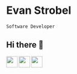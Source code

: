 # Evan Strobel
`Software Developer`
## Hi there 👋

<img align="left" height=30px src="https://cdn.jsdelivr.net/gh/devicons/devicon/icons/java/java-original.svg" />
<img align="left" height=30px src="https://cdn.jsdelivr.net/gh/devicons/devicon/icons/javascript/javascript-original.svg" />
<img align="left" height=30px src="https://cdn.jsdelivr.net/gh/devicons/devicon/icons/python/python-original.svg" />


<!--
**EvanStrobel1/EvanStrobel1** is a ✨ _special_ ✨ repository because its `README.md` (this file) appears on your GitHub profile.

Here are some ideas to get you started:

- 🔭 I’m currently working on ...
- 🌱 I’m currently learning ...
- 👯 I’m looking to collaborate on ...
- 🤔 I’m looking for help with ...
- 💬 Ask me about ...
- 📫 How to reach me: ...
- 😄 Pronouns: ...
- ⚡ Fun fact: ...
-->

